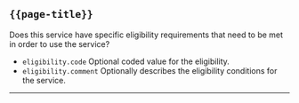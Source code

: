 ## <code>{{page-title}}</code>

Does this service have specific eligibility requirements that need to be met in order to use the service?

- `eligibility.code`	Optional coded value for the eligibility.
- `eligibility.comment`	Optionally describes the eligibility conditions for the service.

---
